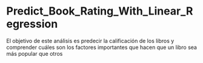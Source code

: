 # Predict_Book_Rating_With_Linear_Regression
El objetivo de este análisis es predecir la calificación de los libros y comprender cuáles son los factores importantes que hacen que un libro sea más popular que otros
